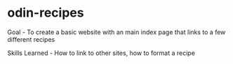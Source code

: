 # odin-recipes

Goal - To create a basic website with an main index page
that links to a few different recipes

Skills Learned - How to link to other sites, how to format
a recipe